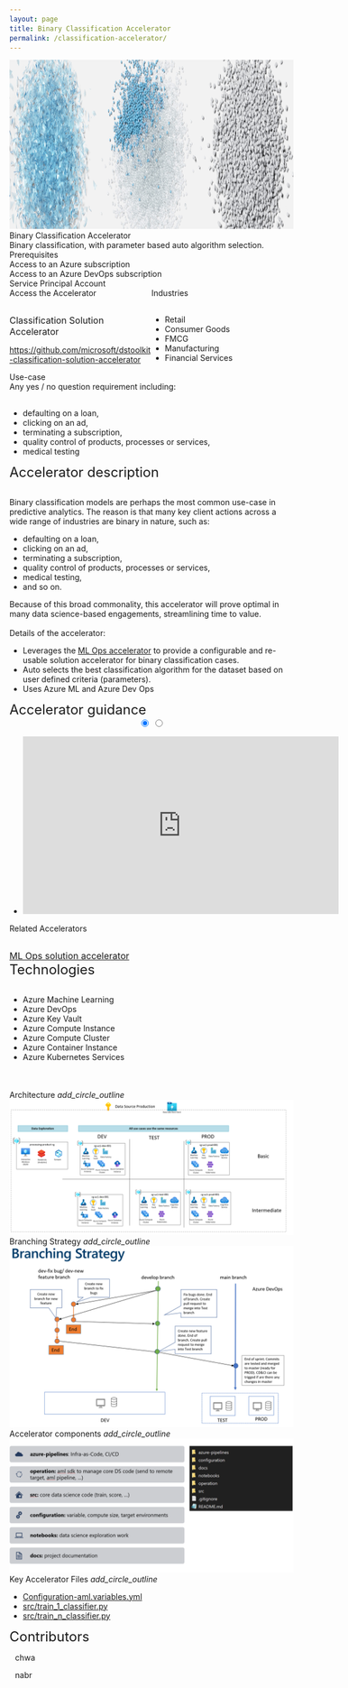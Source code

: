 ```yaml
---
layout: page
title: Binary Classification Accelerator
permalink: /classification-accelerator/
---
```


<div class="classification-accelerator">
    <div class="title-photo">
          <img src="/images/classification-accelerator/PCA22_OceanPlasticMouse_Feature_06_RGB.jpg" alt="logo" height="300" style="width:100%;">
    </div>
    <div class="title">Binary Classification Accelerator</div>
    <div class="title-description">Binary classification, with parameter based auto algorithm selection.</div>
    <div class="category">Prerequisites</div>
    <div class="prerequisites">
        <div class="prerequisites-card">Access to an Azure subscription</div>
        <div class="prerequisites-card">Access to an Azure DevOps subscription</div>
        <div class="prerequisites-card">Service Principal Account</div>
    </div>
    <div style="width:100%; display: flex;">
        <div style="width:50%;">
            <div class="category">Access the Accelerator</div>            
            <div class="toolkit-checkbox" style="width:100%; margin-top: 30px;">
                <label class="label" style="font-size:16px;">Classification Solution Accelerator</label>
                <p>
                    <a href="https://github.com/microsoft/dstoolkit-classification-solution-accelerator" target="_blank">https://github.com/microsoft/dstoolkit-classification-solution-accelerator</a>
                </p>   
            </div>
        </div>
        <div style="width:50%;">
            <div class="category">Industries</div>
            <ul  style="margin-top: 30px;">
                <li>Retail</li>
                <li>Consumer Goods</li>
                <li>FMCG</li>
                <li>Manufacturing</li>
                <li>Financial Services</li>
            </ul>  
        </div>
    </div>
    <div class="category">Use-case</div>
    Any yes / no question requirement including:
    <ul style="margin-top: 30px;">
        <li>defaulting on a loan,</li>
        <li>clicking on an ad,</li>
        <li>terminating a subscription,</li>
        <li>quality control of products, processes or services,</li>
        <li>medical testing</li>
    </ul>
    <div class="category" style="font-size:24px;">Accelerator description</div>
    <p style="margin-top: 30px; text-decoration: none;">
        Binary classification models are perhaps the most common use-case in predictive analytics. The reason is that many key client actions across a wide range of industries are binary in nature, such as: 
        <ul>
            <li>defaulting on a loan, </li>
            <li>clicking on an ad, </li>
            <li>terminating a subscription, </li>
            <li>quality control of products, processes or services, </li>
            <li>medical testing, </li>
            <li>and so on. </li>
        </ul>
        Because of this broad commonality, this accelerator will prove optimal in many data science-based engagements, streamlining time to value.
        <br/><br/>
        Details of the accelerator:
        <ul>
            <li>Leverages the <a href="/ml-ops/" target="_blank">ML Ops accelerator</a> to provide a configurable and re-usable solution accelerator for binary classification cases. </li>
            <li>Auto selects the best classification algorithm for the dataset based on user defined criteria (parameters). </li>
            <li>Uses Azure ML and Azure Dev Ops </li>
        </ul>
    </p>
    <div class="category" style="font-size:24px;">Accelerator guidance</div>
    <div class="accelerator-guidance-videos">
<div style="height: 100%; text-align: center">
			<div class="csslider infinity" id="slider1">
			<input type="radio" name="slides" checked="checked" id="slides_1"/>
			<input type="radio" name="slides" id="slides_2"/>
				<ul>
                    <li>
                        <iframe width="560" height="315" src="https://youtube.com/embed/stHa_ZvSapk" title="YouTube video player" frameborder="0" allow="accelerometer; autoplay; clipboard-write; encrypted-media; gyroscope; picture-in-picture" allowfullscreen></iframe>
					</li>
				</ul>
					<div class="arrows">
						<label for="slides_1"></label>
						<label class="goto-first" for="slides_1"></label>
						<label class="goto-last" for="slides_10"></label>
					</div>
					<div class="navigation"> 
						<div>
							<label for="slides_1"></label>
						</div>
					</div>
			</div>
		</div>
    </div>
    <div style="width:100%; display: flex;">
        <div style="width:50%;">
            <div class="category">Related Accelerators</div>
            <div class="toolkit-checkbox" style="width:100%; margin-top: 30px;">
                <label style="font-size:16px;">
                    <a href="/ml-ops/" target="_blank">ML Ops solution accelerator</a>
                </label>
            </div>
        </div>
    </div>
    <div class="category" style="font-size:24px;">Technologies</div>
    <ul style="margin-top: 30px;">
        <li>Azure Machine Learning</li>
        <li>Azure DevOps</li>
        <li>Azure Key Vault</li>
        <li>Azure Compute Instance</li>
        <li>Azure Compute Cluster</li>
        <li>Azure Container Instance</li>
        <li>Azure Kubernetes Services</li>
    </ul>
    <div style="margin-top:50px;"> 
        <div class="accelerator-acordeon">
            Architecture
            <i class="material-icons" style="margin-bottom:0px; cursor: pointer;">add_circle_outline</i>
        </div>
        <img src="/images/classification-accelerator/Solution-Accelerator-Architecture.png" alt="Solution Accelerator Architecture">
        <div class="accelerator-acordeon">
            Branching Strategy
            <i class="material-icons" style="margin-bottom:0px; cursor: pointer;">add_circle_outline</i>
        </div>
        <img src="/images/classification-accelerator/Branching-Strategy.png" alt="Branching Strategy">
        <div class="accelerator-acordeon">
            Accelerator components
            <i class="material-icons" style="margin-bottom:0px; cursor: pointer;">add_circle_outline</i>
        </div>
        <img src="/images/classification-accelerator/Code-Blueprint.png" alt="Code Blueprint">
        <div class="accelerator-acordeon">
            Key Accelerator Files
            <i class="material-icons" style="margin-bottom:0px; cursor: pointer;">add_circle_outline</i>
        </div>
        <ul>
            <li><a href="https://github.com/microsoft/dstoolkit-classification-solution-accelerator/blob/main/configuration/configuration-aml.variables.yml" target="_blank">Configuration-aml.variables.yml</a></li>
            <li><a href="https://github.com/microsoft/dstoolkit-classification-solution-accelerator/blob/main/src/train_1_classifier.py" target="_blank">src/train_1_classifier.py</a></li>
            <li><a href="https://github.com/microsoft/dstoolkit-classification-solution-accelerator/blob/main/src/train_n_classifier.py" target="_blank">src/train_n_classifier.py</a></li>
        </ul>
    </div>
    <div class="category" style="font-size:24px;">Contributors</div>
    <div class="accelerator-contributors">
        <div class="accelerator-contributor">
            <div class="accelerator-contributor-image"> 
            </div>
            <div style="margin-left:10px;">
                <p class="accelerator-contributor-text">chwa</p>
            </div>
        </div>
        <div class="accelerator-contributor">
            <div class="accelerator-contributor-image"> 
            </div>
            <div style="margin-left:10px;">
                <p class="accelerator-contributor-text">nabr</p>
            </div>
        </div>
    </div>
</div>
